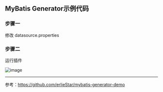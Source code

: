 ## MyBatis Generator示例代码

### 步骤一
修改 datasource.properties

### 步骤二
运行插件

![image](https://github.com/Yven-Y/mybatis-generator-demo/tree/master/images/mybatis-generator-plugin-run.jpg)

---

参考：https://github.com/erlieStar/mybatis-generator-demo





